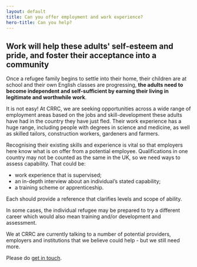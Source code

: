```yaml
---
layout: default
title: Can you offer employment and work experience?
hero-title: Can you help?
---
```


## Work will help these adults' self-esteem and pride, and foster their acceptance into a community

Once a refugee family begins to settle into their home, their children are at school and their own English classes are progressing, **the adults need to become independent and self-sufficient by earning their living in legitimate and worthwhile work**.

It is not easy! At CRRC, we are seeking opportunities across a wide range of employment areas based on the jobs and skill-development these adults have had in the country they have just fled. Their work experience has a huge range, including people with degrees in science and medicine, as well as skilled tailors, construction workers, gardeners and farmers.

Recognising their existing skills and experience is vital so that employers here know what is on offer from a potential employee. Qualifications in one country may not be counted as the same in the UK, so we need ways to assess capability. That could be:

- work experience that is supervised;
- an in-depth interview about an individual’s stated capability;
- a training scheme or apprenticeship.

Each should provide a reference that clarifies levels and scope of ability.

In some cases, the individual refugee may be prepared to try a different career which would also mean training and/or development and assessment.   

We at CRRC are currently talking to a number of potential providers, employers and institutions that we believe could help - but we still need more.   

Please do [get in touch](/contact.html).
